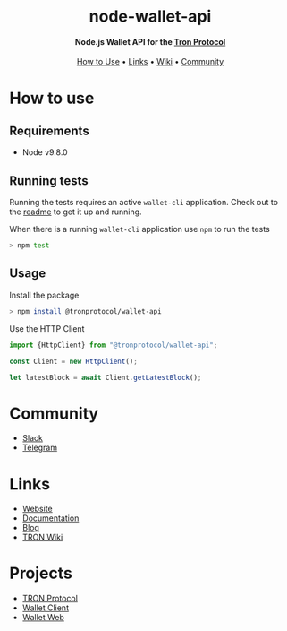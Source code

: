 <h1 align="center">
  node-wallet-api
  <br>
</h1>

<h4 align="center">
  Node.js Wallet API for the <a href="https://tron.network">Tron Protocol</a>
</h4>

<p align="center">
  <a href="#how-to-use">How to Use</a> •
  <a href="#links">Links</a> •
  <a href="http://wiki.tron.network">Wiki</a> •
  <a href="#community">Community</a>
</p>

# How to use

## Requirements

* Node v9.8.0

## Running tests

Running the tests requires an active `wallet-cli` application. 
Check out to the [readme](https://github.com/tronprotocol/wallet-cli) to get it up and running.

When there is a running `wallet-cli` application use `npm` to run the tests

```bash
> npm test
```

## Usage

Install the package

```bash
> npm install @tronprotocol/wallet-api
```

Use the HTTP Client

```javascript
import {HttpClient} from "@tronprotocol/wallet-api";

const Client = new HttpClient();

let latestBlock = await Client.getLatestBlock();
```

# Community

* [Slack](https://join.slack.com/t/tronfoundation/shared_invite/enQtMzAzNzg4NTI4NDM3LTAyZGQzMzEzMjNkNDU0ZjNkNTA4OTYyNTA5YWZmYjE3MTEyOWZhNzljNzQwODM3NDQ0OWRiMTIyMDhlYzgyOGQ)
* [Telegram](https://t.me/tronnetworkEN)

# Links

* [Website](https://tron.network/)
* [Documentation](https://github.com/tronprotocol/java-tron)
* [Blog](https://tronprotocol.github.io/tron-blog/)
* [TRON Wiki](http://wiki.tron.network/en/latest/)

# Projects

* [TRON Protocol](https://github.com/tronprotocol/protocol)
* [Wallet Client](https://github.com/tronprotocol/wallet-cli)
* [Wallet Web](https://github.com/tronprotocol/Wallet_Web)

